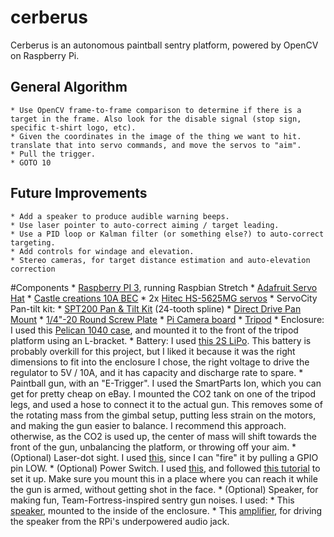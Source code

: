 # cerberus
 Cerberus is an autonomous paintball sentry platform, powered by OpenCV on Raspberry Pi.

## General Algorithm
    * Use OpenCV frame-to-frame comparison to determine if there is a target in the frame. Also look for the disable signal (stop sign, specific t-shirt logo, etc).
    * Given the coordinates in the image of the thing we want to hit. translate that into servo commands, and move the servos to "aim".
    * Pull the trigger.
    * GOTO 10

## Future Improvements
    * Add a speaker to produce audible warning beeps.
    * Use laser pointer to auto-correct aiming / target leading.
    * Use a PID loop or Kalman filter (or something else?) to auto-correct targeting.
    * Add controls for windage and elevation.
    * Stereo cameras, for target distance estimation and auto-elevation correction

#Components
    * [Raspberry PI 3](https://www.raspberrypi.org/products/raspberry-pi-3-model-b/), running Raspbian Stretch
    * [Adafruit Servo Hat](https://www.adafruit.com/product/2327)
    * [Castle creations 10A BEC](http://www.castlecreations.com/en/cc-bec-010-0004-00)
    * 2x [Hitec HS-5625MG servos](http://hitecrcd.com/products/servos/sport-servos/digital-sport-servos/hs-5625mg-high-speed-metal-gear-servo/product)
    * ServoCity Pan-tilt kit:
        * [SPT200 Pan & Tilt Kit](https://www.servocity.com/spt200) (24-tooth spline)
        * [Direct Drive Pan Mount](https://www.servocity.com/ddp-bm)
        * [1/4"-20 Round Screw Plate](https://www.servocity.com/0-250-20-round-screw-plate)
    * [Pi Camera board](https://www.adafruit.com/product/3099)
    * [Tripod](https://www.amazon.com/dp/B005KP473Q)
    * Enclosure: I used this [Pelican 1040 case](https://www.amazon.com/dp/B002E9GQEE), and mounted it to the front of the tripod platform using an L-bracket.
    * Battery: I used [this 2S LiPo](https://hobbyking.com/en_us/turnigy-nano-tech-ultimate-4600mah-2s2p-90c-hardcase-lipo-short-pack-roar-brca-approved.html). This battery is probably overkill for this project, but I liked it because it was the right dimensions to fit into the enclosure I chose, the right voltage to drive the regulator to 5V / 10A, and it has capacity and discharge rate to spare.
    * Paintball gun, with an "E-Trigger". I used the SmartParts Ion, which you can get for pretty cheap on eBay. I mounted the CO2 tank on one of the tripod legs, and used a hose to connect it to the actual gun. This removes some of the rotating mass from the gimbal setup, putting less strain on the motors, and making the gun easier to balance. I recommend this approach. otherwise, as the CO2 is used up, the center of mass will shift towards the front of the gun, unbalancing the platform, or throwing off your aim.
    * (Optional) Laser-dot sight. I used [this](https://www.amazon.com/dp/B01ITK4PEO), since I can "fire" it by pulling a GPIO pin LOW.
    * (Optional) Power Switch. I used [this](https://www.amazon.com/dp/B011DRFRVA), and followed [this tutorial](http://www.barryhubbard.com/raspberry-pi/howto-raspberry-pi-raspbian-power-on-off-gpio-button/) to set it up. Make sure you mount this in a place where you can reach it while the gun is armed, without getting shot in the face.
    * (Optional) Speaker, for making fun, Team-Fortress-inspired sentry gun noises. I used:
        * This [speaker](https://www.adafruit.com/product/1674), mounted to the inside of the enclosure.
        * This [amplifier](https://www.adafruit.com/product/2130), for driving the speaker from the RPi's underpowered audio jack.
